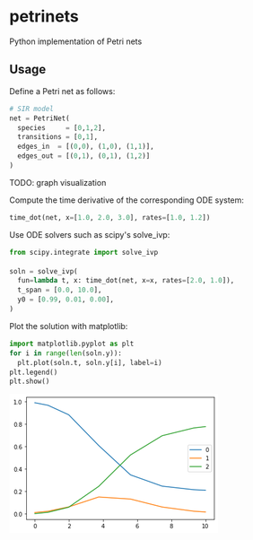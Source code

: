 # petrinets

Python implementation of Petri nets

## Usage

Define a Petri net as follows:

```python
# SIR model
net = PetriNet(
  species     = [0,1,2],
  transitions = [0,1],
  edges_in  = [(0,0), (1,0), (1,1)],
  edges_out = [(0,1), (0,1), (1,2)]
)
```


TODO: graph visualization

Compute the time derivative of the corresponding ODE system:

```python
time_dot(net, x=[1.0, 2.0, 3.0], rates=[1.0, 1.2])
```

Use ODE solvers such as scipy's solve_ivp:

```python
from scipy.integrate import solve_ivp

soln = solve_ivp(
  fun=lambda t, x: time_dot(net, x=x, rates=[2.0, 1.0]),
  t_span = [0.0, 10.0],
  y0 = [0.99, 0.01, 0.00],
)
```

Plot the solution with matplotlib:

```python
import matplotlib.pyplot as plt
for i in range(len(soln.y)):
  plt.plot(soln.t, soln.y[i], label=i)
plt.legend()
plt.show()
```

![Time series plot of the SIR model](plot1.png)
